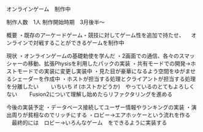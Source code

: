 オンラインゲーム　制作中　

制作人数　1人
制作開始時期　3月後半～

概要
・既存のアーケードゲーム・競技に対してゲーム性を追加で持たせ、
　オンラインで対戦することができるゲームを制作中

現状
・オンラインゲームの基礎勅使を学んだ
・2画面での通信、各々のスマッシャーの移動、拡張Physisを利用したパックの実装
・共有モードでの開発→ホストモードでの実装に変更し実装中
・見た目が豪華になるよう空間をゆがませるシェーダーを作成中
・ホストが担当する処理とクライアントが担当する処理を分離したい
　　いちいち if (ホストかどうか)　やっているのとてもよろしくない
　　Fusion2について理解し始めたらリファクタリングを進める


今後の実装予定
・データベース接続してユーザー情報やランキングの実装
・演出周りが貧相なのでリッチにする
・ロビー→エアホッケーという流れを作る
　最終的には　ロビー→いろんなゲーム　をできるように実装する

